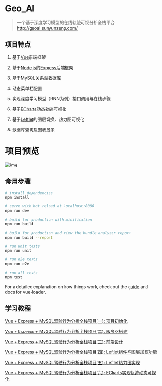 # Geo_AI
> 一个基于深度学习模型的在线轨迹可视分析全栈平台
> <u>http://geoai.sunyunzeng.com/</u>

## 项目特点

1. 基于[Vue](https://vuejs.org/)前端框架

2. 基于[Node.js](http://nodejs.cn/)的[Express](http://www.expressjs.com.cn/)后端框架

3. 基于[MySQL](https://www.mysql.com/)关系型数据库

4. 动态菜单栏配置

5. 实现深度学习模型（RNN为例）接口调用与在线步骤

6. 基于[ECharts](https://www.echartsjs.com/zh/index.html)动态轨迹可视化

7. 基于[Leftlet](https://leafletjs.com/)的图层切换、热力图可视化

8. 数据库查询及图表展示

# 项目预览

![img](http://sunyunzeng.com/Vue-Express-MySQL%E9%A9%BE%E9%A9%B6%E8%A1%8C%E4%B8%BA%E5%88%86%E6%9E%90%E5%85%A8%E6%A0%88%E9%A1%B9%E7%9B%AE-%E4%B8%80-%E9%A1%B9%E7%9B%AE%E5%88%9D%E5%A7%8B%E5%8C%96/pre.gif) 

## 食用步骤

``` bash
# install dependencies
npm install

# serve with hot reload at localhost:8080
npm run dev

# build for production with minification
npm run build

# build for production and view the bundle analyzer report
npm run build --report

# run unit tests
npm run unit

# run e2e tests
npm run e2e

# run all tests
npm test
```

For a detailed explanation on how things work, check out the [guide](http://vuejs-templates.github.io/webpack/) and [docs for vue-loader](http://vuejs.github.io/vue-loader).

## 学习教程

[Vue + Express + MySQL驾驶行为分析全栈项目(一): 项目初始化](http://sunyunzeng.com/Vue-Express-MySQL%E9%A9%BE%E9%A9%B6%E8%A1%8C%E4%B8%BA%E5%88%86%E6%9E%90%E5%85%A8%E6%A0%88%E9%A1%B9%E7%9B%AE-%E4%B8%80-%E9%A1%B9%E7%9B%AE%E5%88%9D%E5%A7%8B%E5%8C%96/)

[Vue + Express + MySQL驾驶行为分析全栈项目(二): 服务器搭建](http://sunyunzeng.com/Vue-Express-MySQL%E9%A9%BE%E9%A9%B6%E8%A1%8C%E4%B8%BA%E5%88%86%E6%9E%90%E5%85%A8%E6%A0%88%E9%A1%B9%E7%9B%AE-%E4%BA%8C-%E6%9C%8D%E5%8A%A1%E5%99%A8%E6%90%AD%E5%BB%BA/)

[Vue + Express + MySQL驾驶行为分析全栈项目(三): 前端设计](http://sunyunzeng.com/Vue-Express-MySQL%E9%A9%BE%E9%A9%B6%E8%A1%8C%E4%B8%BA%E5%88%86%E6%9E%90%E5%85%A8%E6%A0%88%E9%A1%B9%E7%9B%AE-%E4%B8%89-%E5%89%8D%E7%AB%AF%E8%AE%BE%E8%AE%A1/)

[Vue + Express + MySQL驾驶行为分析全栈项目(四): Leftlet组件与图层加载功能](http://sunyunzeng.com/Vue-Express-MySQL%E9%A9%BE%E9%A9%B6%E8%A1%8C%E4%B8%BA%E5%88%86%E6%9E%90%E5%85%A8%E6%A0%88%E9%A1%B9%E7%9B%AE-%E5%9B%9B-Leftlet%E7%BB%84%E4%BB%B6%E4%B8%8E%E5%9B%BE%E5%B1%82%E5%8A%A0%E8%BD%BD%E5%8A%9F%E8%83%BD/)

[Vue + Express + MySQL驾驶行为分析全栈项目(五): Leftlet热力图实现](http://sunyunzeng.com/Vue-Express-MySQL%E9%A9%BE%E9%A9%B6%E8%A1%8C%E4%B8%BA%E5%88%86%E6%9E%90%E5%85%A8%E6%A0%88%E9%A1%B9%E7%9B%AE-%E4%BA%94-Leftlet%E7%83%AD%E5%8A%9B%E5%9B%BE%E5%AE%9E%E7%8E%B0/)

[Vue + Express + MySQL驾驶行为分析全栈项目(六): ECharts实现轨迹动态可视化](http://sunyunzeng.com/Vue-Express-MySQL%E9%A9%BE%E9%A9%B6%E8%A1%8C%E4%B8%BA%E5%88%86%E6%9E%90%E5%85%A8%E6%A0%88%E9%A1%B9%E7%9B%AE-%E5%85%AD-ECharts%E5%AE%9E%E7%8E%B0%E8%BD%A8%E8%BF%B9%E5%8A%A8%E6%80%81%E5%8F%AF%E8%A7%86%E5%8C%96/)
